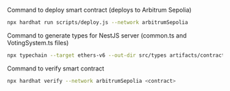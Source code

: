 Command to deploy smart contract (deploys to Arbitrum Sepolia)

```bash
npx hardhat run scripts/deploy.js --network arbitrumSepolia
```

Command to generate types for NestJS server (common.ts and VotingSystem.ts files)

```bash
npx typechain --target ethers-v6 --out-dir src/types artifacts/contracts/VotingSystem.sol/VotingSystem.json 
```

Command to verify smart contract

```bash
npx hardhat verify --network arbitrumSepolia <contract>
```
